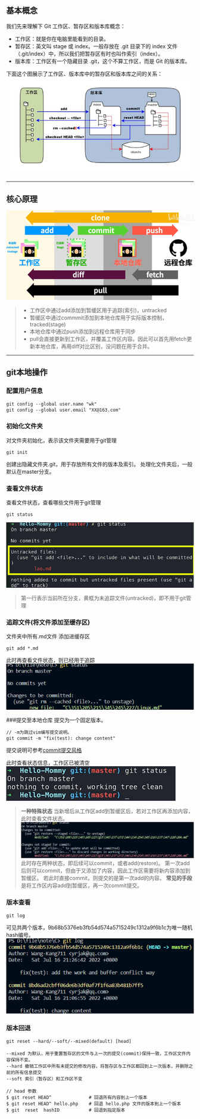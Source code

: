 ## 基本概念
我们先来理解下 Git 工作区、暂存区和版本库概念：

- 工作区：就是你在电脑里能看到的目录。
- 暂存区：英文叫 stage 或 index。一般存放在 .git 目录下的 index 文件（.git/index）中，所以我们把暂存区有时也叫作索引（index）。
- 版本库：工作区有一个隐藏目录 .git，这个不算工作区，而是 Git 的版本库。
  
下面这个图展示了工作区、版本库中的暂存区和版本库之间的关系：
![20220716202823](https://raw.githubusercontent.com/Wang-Kang711/Image/main/common/20220716202823.png)

---


## 核心原理
![20220716202048](https://raw.githubusercontent.com/Wang-Kang711/Image/main/common/20220716202048.png)

> - 工作区中通过add添加到暂缓区用于追踪(索引)，untracked
> - 暂缓区中通过commmit添加到本地仓库用于实际版本控制，tracked(stage)
> - 本地仓库中通过push添加到远程仓库用于同步
> - pull会直接更新到工作区，并覆盖工作区内容。因此可以首先用fetch更新本地仓库，再用diff对比区别，没问题在用于合并。

---


## git本地操作
### 配置用户信息
```git
git config --global user.name "wk"
git config --global user.email "XX@163.com"
```

### 初始化文件夹
对文件夹初始化，表示该文件夹需要用于git管理
```git
git init
```
创建出隐藏文件夹.git，用于存放所有文件的版本及索引。
处理化文件夹后，一般默认在master分支。

### 查看文件状态
查看文件状态，查看哪些文件用于git管理
```git
git status
```
![20220716205330](https://raw.githubusercontent.com/Wang-Kang711/Image/main/common/20220716205330.png)
> 第一行表示当前所在分支，黄框为未追踪文件(untracked)，即不用于git管理

### 追踪文件(将文件添加至缓存区)
文件夹中所有.md文件 添加进缓存区
```git
git add *.md
```
此时再查看文件状态，则已经用于追踪
![20220716210055](https://raw.githubusercontent.com/Wang-Kang711/Image/main/common/20220716210055.png)

###提交至本地仓库
提交为一个固定版本。
```git
// -m为跳过vim编写提交说明。
git commit -m "fix(test): change content"
```
提交说明可参考[commit提交风格](https://andyli.blog.csdn.net/article/details/86723431?spm=1001.2101.3001.6661.1&utm_medium=distribute.pc_relevant_t0.none-task-blog-2%7Edefault%7ECTRLIST%7Edefault-1-86723431-blog-122706900.pc_relevant_multi_platform_whitelistv1_exp2&depth_1-utm_source=distribute.pc_relevant_t0.none-task-blog-2%7Edefault%7ECTRLIST%7Edefault-1-86723431-blog-122706900.pc_relevant_multi_platform_whitelistv1_exp2&utm_relevant_index=1)

此时查看状态信息，工作区已被清空
![20220716211422](https://raw.githubusercontent.com/Wang-Kang711/Image/main/common/20220716211422.png)

> **一种特殊状态**
> 当新增后从工作区add到暂缓区后，若对工作区再添加内容，此时查看文件状态。
> ![20220716211916](https://raw.githubusercontent.com/Wang-Kang711/Image/main/common/20220716211916.png)
> 此时存在两种状态，即后续可以commit，或者add(restore)。
> 第一次add后则可以commit，但由于又添加了内容，因此工作区需要将新内容添加到暂缓区。
> 若此时直接commit，则提交的是第一次add的内容。
> **常见的手段**是将工作区内容add到暂缓区，再一次commit提交。

### 版本查看
```git
git log
```
可见共两个版本，9b68b5376eb3fb54d574a5715249c1312a9f6b1c为唯一随机hash编号。
![20220716212720](https://raw.githubusercontent.com/Wang-Kang711/Image/main/common/20220716212720.png)

### 版本回退
```git
git reset --hard/--soft/--mixed(default) [head]

--mixed 为默认，用于重置暂存区的文件与上一次的提交(commit)保持一致，工作区文件内容保持不变。
--hard 撤销工作区中所有未提交的修改内容，将暂存区与工作区都回到上一次版本，并删除之前的所有信息提交
--soft 索引（暂存区）和工作区不变

// head 参数
$ git reset HEAD^              # 回退所有内容到上一个版本  
$ git reset HEAD^ hello.php    # 回退 hello.php 文件的版本到上一个版本  
$ git  reset  hashID           # 回退到指定版本
```



